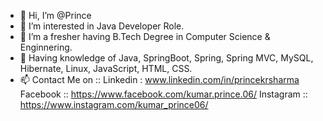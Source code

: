 - 👋 Hi, I’m @Prince
- 👀 I’m interested in Java Developer Role.
- 🌱 I’m a fresher having B.Tech Degree in Computer Science & Enginnering.
- 💞️ Having knowledge of Java, SpringBoot, Spring, Spring MVC, MySQL, Hibernate, Linux, JavaScript, HTML, CSS.
- 📫 Contact Me on :: Linkedin : www.linkedin.com/in/princekrsharma  Facebook :: https://www.facebook.com/kumar.prince.06/  Instagram :: https://www.instagram.com/kumar_prince06/

<!---
kumarprince06/kumarprince06 is a ✨ special ✨ repository because its `README.md` (this file) appears on your GitHub profile.
You can click the Preview link to take a look at your changes.
--->
